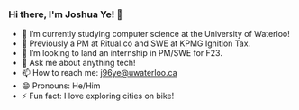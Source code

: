### Hi there, I'm Joshua Ye! 👋

- 🌱 I’m currently studying computer science at the University of Waterloo!
- 🔭 Previously a PM at Ritual.co and SWE at KPMG Ignition Tax.
- 🤔 I’m looking to land an internship in PM/SWE for F23.
- 💬 Ask me about anything tech!
- 📫 How to reach me: j96ye@uwaterloo.ca
- 😄 Pronouns: He/Him
- ⚡ Fun fact: I love exploring cities on bike!
